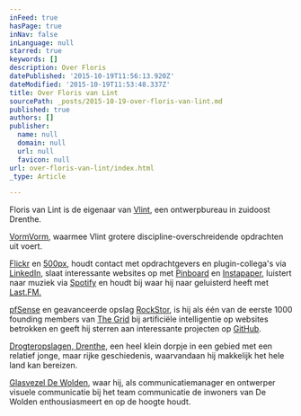```yaml
---
inFeed: true
hasPage: true
inNav: false
inLanguage: null
starred: true
keywords: []
description: Over Floris
datePublished: '2015-10-19T11:56:13.920Z'
dateModified: '2015-10-19T11:53:48.337Z'
title: Over Floris van Lint
sourcePath: _posts/2015-10-19-over-floris-van-lint.md
published: true
authors: []
publisher:
  name: null
  domain: null
  url: null
  favicon: null
url: over-floris-van-lint/index.html
_type: Article

---
```

Floris van Lint is de eigenaar van [Vlint][0], een ontwerpbureau in zuidoost Drenthe. 

[VormVorm][1], waarmee Vlint grotere discipline-overschreidende opdrachten uit voert. 

[Flickr][2] en [500px][3], houdt contact met opdrachtgevers en plugin-collega's via [LinkedIn][4], slaat interessante websites op met [Pinboard][5] en [Instapaper][6], luistert naar muziek via [Spotify][7] en houdt bij waar hij naar geluisterd heeft met [Last.FM.][8]

[pfSense][9] en geavanceerde opslag [RockStor][10], is hij als één van de eerste 1000 founding members van [The Grid][11] bij artificiële intelligentie op websites betrokken en  geeft hij sterren aan interessante projecten op [GitHub][12]. 

[Drogteropslagen, Drenthe][13], een heel klein dorpje in een gebied met een relatief jonge, maar rijke geschiedenis, waarvandaan hij makkelijk het hele land kan bereizen. 

[Glasvezel De Wolden][14], waar hij, als communicatiemanager en ontwerper visuele communicatie bij het team communicatie de inwoners van De Wolden enthousiasmeert en op de hoogte houdt.



[0]: http://vlint.nu/
[1]: http://www.vormvorm.nl/
[2]: http://flickr.com/iFloris
[3]: http://ifloris.500px.com/#/0
[4]: http://www.linkedin.com/in/fvanlint
[5]: http://pinboard.in/u:ifloris/public/
[6]: http://www.instapaper.com/
[7]: http://open.spotify.com/user/ifloris
[8]: http://www.last.fm/user/F70
[9]: http://www.pfsense.org/
[10]: http://rockstor.com/
[11]: thegrid.io
[12]: https://github.com/iFloris?tab=activity
[13]: http://nl.wikipedia.org/wiki/Drogteropslagen
[14]: http://glasvezeldewolden.nl/